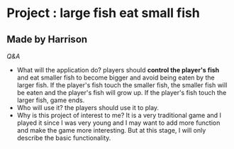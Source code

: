 # Project : large fish eat small fish

## Made by Harrison 

*Q&A*

- What will the application do?
    players should **control the player's fish** and eat smaller fish to become bigger and avoid being eaten by the larger fish.
    If the player's fish touch the smaller fish, the smaller fish will be eaten and the player's fish will grow up.
    If the player's fish touch the larger fish, game ends.
- Who will use it?
    the players should use it to play.
- Why is this project of interest to me?
    It is a very traditional game and I played it since I was very young and I may want to add more function and make the game more interesting. But at this stage, I will only describe the basic functionality.